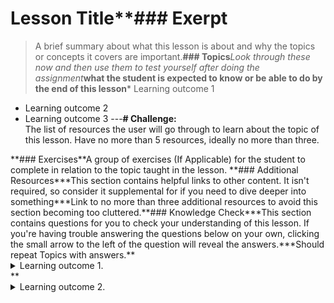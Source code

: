 # Lesson Title**### Exerpt
>A brief summary about what this lesson is about and why the topics or concepts it covers are important.**###  Topics***Look through these now and then use them to test yourself after doing the assignment***what the student is expected to know or be able to do by the end of this lesson***   Learning outcome 1
*   Learning outcome 2
*   Learning outcome 3
---**# Challenge:**<div class="lesson-content__panel" markdown="1">
The list of resources the user will go through to learn about the topic of this lesson. Have no more than 5 resources, ideally no more than three.
</div>**### Exercises**A group of exercises (If Applicable) for the student to complete in relation to the topic taught in the lesson. **### Additional Resources***This section contains helpful links to other content. It isn't required, so consider it supplemental for if you need to dive deeper into something***Link to no more than three additional resources to avoid this section becoming too cluttered.**### Knowledge Check***This section contains questions for you to check your understanding of this lesson. If you're having trouble answering the questions below on your own, clicking the small arrow to the left of the question will reveal the answers.***Should repeat  Topics with answers.**<details markdown="block">
  <summary>Learning outcome 1.</summary>**  *   Learning outcome 1 answer
  *   Learning outcome 1 answer**</details>**<details markdown="block">
  <summary>Learning outcome 2.</summary>**  *   Learning outcome 2 answer**</details>
